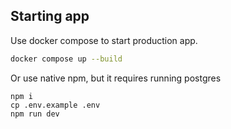 ## Starting app

Use docker compose to start production app. 

```bash
docker compose up --build
```

Or use native npm, but it requires running postgres

```
npm i 
cp .env.example .env
npm run dev
```
